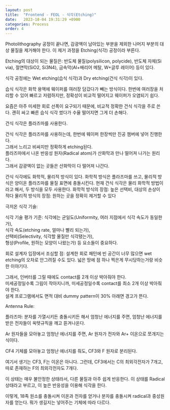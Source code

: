 ```yaml
---
layout: post
title:  "Frontend - FEOL - 식각(Etching)"
date:   2023-10-04 19:31:29 +0900
categories: Process
order: 4
---
```


Photolithography 공정이 끝나면, 감광액이 남아있는 부분을 제외한 나머지 부분의 대상 물질을 제거해야 한다.
이 제거 과정을 Etching(식각) 공정이라 부른다.

Etching의 대상이 되는 물질은:
반도체 물질(polysilicon, polycide),
반도체 자체(Si via),
절연막(SiO2, Si3N4),
금속막(Al+배리어 메탈, W+글루 레이어)
등이 있다.



식각 공정에는 Wet etching(습식 식각)과 Dry etching(건식 식각)이 있다.

습식 식각은 화학 용액에 웨이퍼를 여러장 담갔다가 빼는 방식이다.
한번에 여러장을 처리할 수 있어 빠르고 저렴하지만,
정확성이 비교적 떨어지고 웨이퍼가 오염되기 쉽다.

요즘은 아주 미세한 회로 선폭이 요구되기 때문에, 비교적 정확한 건식 식각을 주로 쓴다.
괜히 싸고 빠른 습식 식각 썼다가 수율 떨어지면 그게 더 손해다.


건식 식각은 플라즈마를 사용한다.

건식 식각은 플라즈마를 사용하는데, 한번에 웨이퍼 한장씩만 진공 챔버에 넣어 진행한다.<br>
그래서 느리고 비싸지만 정확하게 etching된다.<br>
플라즈마에서 나온 반응성 원자(Radical atom)가 산화막과 만나 떨어져 나가는 원리다.<br>
그래서 감광액이 없는 곳들은 산화막이 다 떨어져 나간다.<br>

건식 식각에도 화학적, 물리적 방식이 있다.
화학적 방식은 플라즈마를 쓰고, 물리적 방식은 양이온 플라즈마를 물질 표면에 충돌시킨다.
현재 건식 식각은 물리 화학적 방법이라고 해서, 두 방식을 모두 사용한다.
화학적 방식의 장점: 높은 선택비, 대상의 손상이 적다
물리적 방식의 장점: 원하는 곳을 정확히 제거할 수 있다


극저온 식각 기술:


식각 기술 평가 기준:
식각에는 균일도(Uniformity, 여러 지점에서 식각 속도가 동일한가),<br>
식각 속도(etching rate, 얼마나 빨리 되는가),<br>
선택비(Selectivity, 식각할 물질만 식각됐는가),<br>
형상(Profile, 원하는 모양이 나왔는가) 등 요소들이 중요하다.<br>


회로 설계자 입장에서 조심할 점:
설계한 회로 패턴에 빈 공간이 너무 많으면 wet etching의 오차로 안그려질 수도 있다.
넓은 땅에 점 하나 찍은게 무시당하는거랑 비슷한 이야기다.

그래서, 인버터를 그릴 때에도 contact를 2개 이상 박아줘야 한다.<br>
미세공정일수록 그림이 작아지니까, 미세공정일수록 contact를 최소 2개 이상 박아줘야 한다.<br>
설계 프로그램에서도 면적 대비 dummy pattern이 30% 아래면 경고가 뜬다.<br>

Antenna Rule:


플라즈마:
분자를 가열시키든 충돌시키든 해서 엄청난 에너지를 주면,
엄청난 에너지를 받은 전자들이 옥텟규칙을 깨고 뜯겨나온다.

Ar 원자들을 모아놓고 엄청난 에너지를 주면,
Ar 원자가 전자와 Ar+ 이온으로 쪼개지는 식이다.

CF4 기체를 모아놓고 엄청난 에너지를 줘도,
CF3와 F 원자로 분리된다.

여기서 생기는 CF3, F는 이온은 아니다.
그런데, CF3에서는 C의 최외각전자가 7개고,
따로 존재하는 F의 최외각전자도 7개다.

이 상태는 매우 불안정한 상태라서, 다른 물질과 아주 쉽게 반응한다.
이 상태를 Radical 상태라고 부르고, 이 높은 반응성을 이용해 식각을 한다.

이렇게, 18족 원소를 충돌시켜 이온과 전자를 얻거나
분자를 충돌시켜 radical과 중성원자를 얻는다.
뭐가 생길지는 넣어주는 기체에 따라 다르다.

